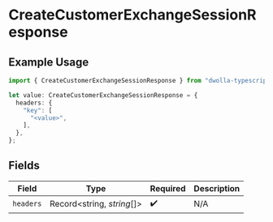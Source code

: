 # CreateCustomerExchangeSessionResponse

## Example Usage

```typescript
import { CreateCustomerExchangeSessionResponse } from "dwolla-typescript/models/operations";

let value: CreateCustomerExchangeSessionResponse = {
  headers: {
    "key": [
      "<value>",
    ],
  },
};
```

## Fields

| Field                      | Type                       | Required                   | Description                |
| -------------------------- | -------------------------- | -------------------------- | -------------------------- |
| `headers`                  | Record<string, *string*[]> | :heavy_check_mark:         | N/A                        |